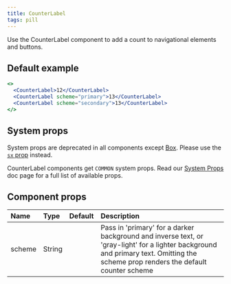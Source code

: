 ```yaml
---
title: CounterLabel
tags: pill
---
```


Use the CounterLabel component to add a count to navigational elements and buttons.

## Default example

```jsx live
<>
  <CounterLabel>12</CounterLabel>
  <CounterLabel scheme="primary">13</CounterLabel>
  <CounterLabel scheme="secondary">13</CounterLabel>
</>
```

## System props

<Note variant="warning">

System props are deprecated in all components except [Box](/Box). Please use the [`sx` prop](/overriding-styles) instead.

</Note>

CounterLabel components get `COMMON` system props. Read our [System Props](/system-props) doc page for a full list of available props.

## Component props

| Name   | Type   | Default | Description                                                                                                                                                                        |
| :----- | :----- | :-----: | :--------------------------------------------------------------------------------------------------------------------------------------------------------------------------------- |
| scheme | String |         | Pass in 'primary' for a darker background and inverse text, or 'gray-light' for a lighter background and primary text. Omitting the scheme prop renders the default counter scheme |
